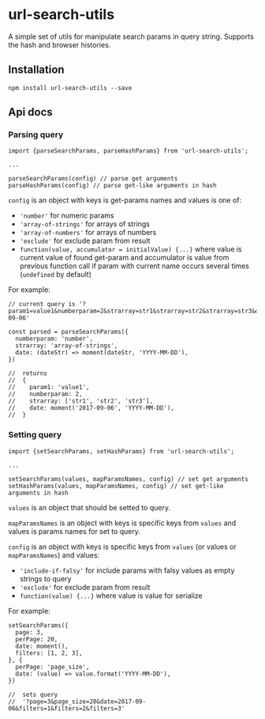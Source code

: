 # url-search-utils
A simple set of utils for manipulate search params in query string. Supports the hash and browser histories.

## Installation

```
npm install url-search-utils --save
```

## Api docs

### Parsing query

```
import {parseSearchParams, parseHashParams} from 'url-search-utils';

...

parseSearchParams(config) // parse get arguments
parseHashParams(config) // parse get-like arguments in hash
```

`config` is an object with keys is get-params names and values is one of:

 - `'number'` for numeric params
 - `'array-of-strings'` for arrays of strings
 - `'array-of-numbers'` for arrays of numbers
 - `'exclude'` for exclude param from result
 - `function(value, accumulator = initialValue) {...}` where value is current value of found get-param and accumulator is value from previous function call if param with current name occurs several times (`undefined` by default)

For example:

```
// current query is '?param1=value1&numberparam=2&strarray=str1&strarray=str2&strarray=str3&date=2017-09-06'

const parsed = parseSearchParams({
  numberparam: 'number',
  strarray: 'array-of-strings',
  date: (dateStr) => moment(dateStr, 'YYYY-MM-DD'),
})

//  returns
//  {
//    param1: 'value1',
//    numberparam: 2,
//    strarray: ['str1', 'str2', 'str3'],
//    date: moment('2017-09-06', 'YYYY-MM-DD'),
//  }
```

### Setting query

```
import {setSearchParams, setHashParams} from 'url-search-utils';

...

setSearchParams(values, mapParamsNames, config) // set get arguments
setHashParams(values, mapParamsNames, config) // set get-like arguments in hash
```

`values` is an object that should be setted to query.

`mapParamsNames` is an object with keys is specific keys from `values` and values is params names for set to query.

`config` is an object with keys is specific keys from `values` (or values or `mapParamsNames`) and values:

 - `'include-if-falsy'` for include params with falsy values as empty strings to query
 - `'exclude'` for exclude param from result
 - `function(value) {...}` where value is value for serialize
 
 For example:

```
setSearchParams({
  page: 3,
  perPage: 20,
  date: moment(),
  filters: [1, 2, 3],
}, {
  perPage: 'page_size',
  date: (value) => value.format('YYYY-MM-DD'),
})

//  sets query
//  '?page=3&page_size=20&date=2017-09-06&filters=1&filters=2&filters=3'
```
